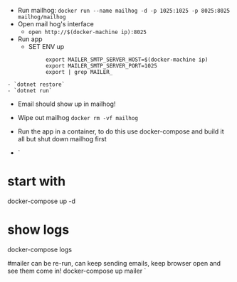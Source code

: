 
- Run mailhog: `docker run --name mailhog -d -p 1025:1025 -p 8025:8025 mailhog/mailhog`
- Open mail hog's interface
    - `open http://$(docker-machine ip):8025`
- Run app
    - SET ENV up
```
            export MAILER_SMTP_SERVER_HOST=$(docker-machine ip)
            export MAILER_SMTP_SERVER_PORT=1025
            export | grep MAILER_
```
    - `dotnet restore`
    - `dotnet run`
- Email should show up in mailhog!
- Wipe out mailhog `docker rm -vf mailhog`

- Run the app in a container, to do this use docker-compose and build it all but shut down mailhog first
- `
# start with
docker-compose up -d

# show logs
docker-compose logs

#mailer can be re-run, can keep sending emails, keep browser open and see them come in!
docker-compose up mailer
`